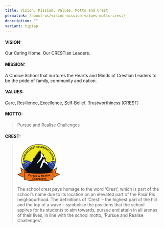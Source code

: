 ```yaml
---
title: Vision, Mission, Values, Motto and Crest
permalink: /about-us/vision-mission-values-motto-crest/
description: ""
variant: tiptap
---
```

<h4><strong>VISION:</strong></h4>
<p>Our Caring Home. Our CRESTian Leaders.</p>
<h4><strong>MISSION:</strong></h4>
<p>A Choice School that nurtures the Hearts and Minds of Crestian Leaders
to be the pride of family, community and nation.</p>
<h4><strong>VALUES:</strong></h4>
<p><u>C</u>are,&nbsp;<u>R</u>esilience,&nbsp;<u>E</u>xcellence,&nbsp;<u>S</u>elf-Belief,&nbsp;<u>T</u>rustworthiness
(CREST)</p>
<h4><strong>MOTTO:</strong></h4>
<blockquote>
<p>Pursue and Realise Challenges</p>
</blockquote>
<h4><strong>CREST:</strong></h4>
<blockquote>
<div class="isomer-image-wrapper">
<img style="width: 30%;" height="auto" width="100%" alt="" src="/images/prcs school logo.png">
</div>
<p>The school crest pays homage to the word ‘Crest’, which is part of the
school’s name due to its location on an elevated part of the Pasir Ris
neighbourhood. The definitions of ‘Crest’ – the highest part of the hill
and the top of a wave – symbolise the positions that the school aspires
for its students to aim towards, pursue and attain in all arenas of their
lives, in line with the school motto, ‘Pursue and Realise Challenges’.</p>
</blockquote>
<p></p>